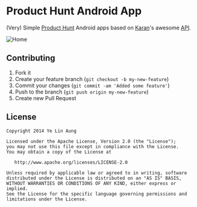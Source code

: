 Product Hunt Android App
========================

(Very) Simple [Product Hunt](http://www.producthunt.com) Android apps based on [Karan](https://github.com/karan)'s awesome [API](https://github.com/karan/Hook).

![Home](https://raw.githubusercontent.com/yelinaung/PH/master/Screenshot_2014-06-14-12-41-01_framed.png)

Contributing
------------

 1. Fork it
 2. Create your feature branch (`git checkout -b my-new-feature`)
 3. Commit your changes (`git commit -am 'Added some feature'`)
 4. Push to the branch (`git push origin my-new-feature`)
 5. Create new Pull Request

License
--------

    Copyright 2014 Ye Lin Aung

    Licensed under the Apache License, Version 2.0 (the "License");
    you may not use this file except in compliance with the License.
    You may obtain a copy of the License at

       http://www.apache.org/licenses/LICENSE-2.0

    Unless required by applicable law or agreed to in writing, software
    distributed under the License is distributed on an "AS IS" BASIS,
    WITHOUT WARRANTIES OR CONDITIONS OF ANY KIND, either express or implied.
    See the License for the specific language governing permissions and
    limitations under the License.
